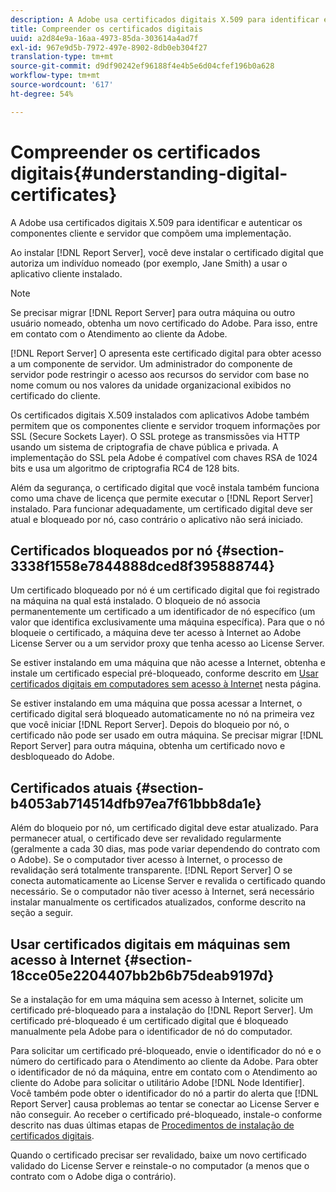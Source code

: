 ```yaml
---
description: A Adobe usa certificados digitais X.509 para identificar e autenticar os componentes cliente e servidor que compõem uma implementação.
title: Compreender os certificados digitais
uuid: a2d84e9a-16aa-4973-85da-303614a4ad7f
exl-id: 967e9d5b-7972-497e-8902-8db0eb304f27
translation-type: tm+mt
source-git-commit: d9df90242ef96188f4e4b5e6d04cfef196b0a628
workflow-type: tm+mt
source-wordcount: '617'
ht-degree: 54%

---
```


# Compreender os certificados digitais{#understanding-digital-certificates}

A Adobe usa certificados digitais X.509 para identificar e autenticar os componentes cliente e servidor que compõem uma implementação.

Ao instalar [!DNL Report Server], você deve instalar o certificado digital que autoriza um indivíduo nomeado (por exemplo, Jane Smith) a usar o aplicativo cliente instalado.

>[!NOTE]
>
>Se precisar migrar [!DNL Report Server] para outra máquina ou outro usuário nomeado, obtenha um novo certificado do Adobe. Para isso, entre em contato com o Atendimento ao cliente da Adobe.

[!DNL Report Server] O apresenta este certificado digital para obter acesso a um componente de servidor. Um administrador do componente de servidor pode restringir o acesso aos recursos do servidor com base no nome comum ou nos valores da unidade organizacional exibidos no certificado do cliente.

Os certificados digitais X.509 instalados com aplicativos Adobe também permitem que os componentes cliente e servidor troquem informações por SSL (Secure Sockets Layer). O SSL protege as transmissões via HTTP usando um sistema de criptografia de chave pública e privada. A implementação do SSL pela Adobe é compatível com chaves RSA de 1024 bits e usa um algoritmo de criptografia RC4 de 128 bits.

Além da segurança, o certificado digital que você instala também funciona como uma chave de licença que permite executar o [!DNL Report Server] instalado. Para funcionar adequadamente, um certificado digital deve ser atual e bloqueado por nó, caso contrário o aplicativo não será iniciado.

## Certificados bloqueados por nó {#section-3338f1558e7844888dced8f395888744}

Um certificado bloqueado por nó é um certificado digital que foi registrado na máquina na qual está instalado. O bloqueio de nó associa permanentemente um certificado a um identificador de nó específico (um valor que identifica exclusivamente uma máquina específica). Para que o nó bloqueie o certificado, a máquina deve ter acesso à Internet ao Adobe License Server ou a um servidor proxy que tenha acesso ao License Server.

Se estiver instalando em uma máquina que não acesse a Internet, obtenha e instale um certificado especial pré-bloqueado, conforme descrito em [Usar certificados digitais em computadores sem acesso à Internet](../../../../home/c-rpt-oview/c-inst-rpt/c-install-dig-cert/c-underst-dig-cert.md#section-18cce05e2204407bb2b6b75deab9197d) nesta página.

Se estiver instalando em uma máquina que possa acessar a Internet, o certificado digital será bloqueado automaticamente no nó na primeira vez que você iniciar [!DNL Report Server]. Depois do bloqueio por nó, o certificado não pode ser usado em outra máquina. Se precisar migrar [!DNL Report Server] para outra máquina, obtenha um certificado novo e desbloqueado do Adobe.

## Certificados atuais {#section-b4053ab714514dfb97ea7f61bbb8da1e}

Além do bloqueio por nó, um certificado digital deve estar atualizado. Para permanecer atual, o certificado deve ser revalidado regularmente (geralmente a cada 30 dias, mas pode variar dependendo do contrato com o Adobe). Se o computador tiver acesso à Internet, o processo de revalidação será totalmente transparente. [!DNL Report Server] O se conecta automaticamente ao License Server e revalida o certificado quando necessário. Se o computador não tiver acesso à Internet, será necessário instalar manualmente os certificados atualizados, conforme descrito na seção a seguir.

## Usar certificados digitais em máquinas sem acesso à Internet {#section-18cce05e2204407bb2b6b75deab9197d}

Se a instalação for em uma máquina sem acesso à Internet, solicite um certificado pré-bloqueado para a instalação do [!DNL Report Server]. Um certificado pré-bloqueado é um certificado digital que é bloqueado manualmente pela Adobe para o identificador de nó do computador.

Para solicitar um certificado pré-bloqueado, envie o identificador do nó e o número do certificado para o Atendimento ao cliente da Adobe. Para obter o identificador de nó da máquina, entre em contato com o Atendimento ao cliente do Adobe para solicitar o utilitário Adobe [!DNL Node Identifier]. Você também pode obter o identificador do nó a partir do alerta que [!DNL Report Server] causa problemas ao tentar se conectar ao License Server e não conseguir. Ao receber o certificado pré-bloqueado, instale-o conforme descrito nas duas últimas etapas de [Procedimentos de instalação de certificados digitais](../../../../home/c-rpt-oview/c-inst-rpt/c-install-dig-cert/t-dig-cert-install-proc.md#task-5c4bb352ff534b40adc46dd053874e5d).

Quando o certificado precisar ser revalidado, baixe um novo certificado validado do License Server e reinstale-o no computador (a menos que o contrato com o Adobe diga o contrário).
